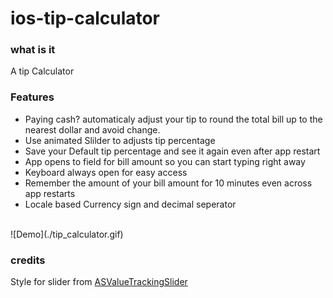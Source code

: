 # ios-tip-calculator

### what is it

A tip Calculator

### Features
* Paying cash? automaticaly adjust your tip to round the total bill up to the nearest dollar and avoid change.
* Use animated Slilder to adjusts tip percentage
* Save your Default tip percentage and see it again even after app restart
* App opens to field for bill amount so you can start typing right away
* Keyboard always open for easy access
* Remember the amount of your bill amount for 10 minutes even across app restarts
* Locale based Currency sign and decimal seperator


<br>
![Demo](./tip_calculator.gif)


### credits

Style for slider from  [ASValueTrackingSlider](https://github.com/alskipp/ASValueTrackingSlider)
